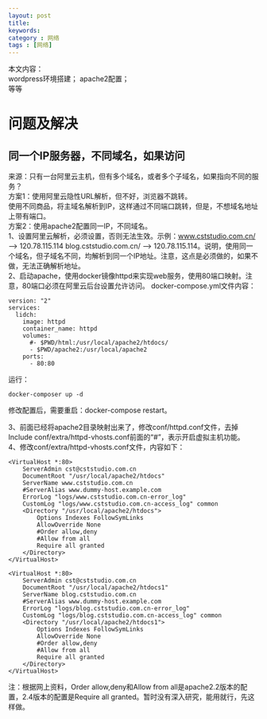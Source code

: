 ```yaml
---
layout: post
title: 
keywords: 
category : 网络
tags : [网络]
---
```

本文内容：  
wordpress环境搭建； 
apache2配置；  
等等
<!-- more -->

# 问题及解决
## 同一个IP服务器，不同域名，如果访问
来源：只有一台阿里云主机，但有多个域名，或者多个子域名，如果指向不同的服务？  
方案1：使用阿里云隐性URL解析，但不好，浏览器不跳转。  
       使用不同商品，将主域名解析到IP，这样通过不同端口跳转，但是，不想域名地址上带有端口。  
方案2：使用apache2配置同一IP，不同域名。  
1、设置阿里云解析，必须设置，否则无法生效。示例：www.cststudio.com.cn/ --> 120.78.115.114 blog.cststudio.com.cn/ --> 120.78.115.114。说明，使用同一个域名，但子域名不同，均解析到同一个IP地址。注意，这点是必须做的，如果不做，无法正确解析地址。  
2、启动apache，使用docker镜像httpd来实现web服务，使用80端口映射。注意，80端口必须在阿里云后台设置允许访问。  docker-compose.yml文件内容：  
```
version: "2"
services:
  lidch:
    image: httpd
    container_name: httpd
    volumes:
      #- $PWD/html:/usr/local/apache2/htdocs/ 
      - $PWD/apache2:/usr/local/apache2
    ports:
      - 80:80

```
运行：  
```
docker-composer up -d
```
修改配置后，需要重启：docker-compose restart。  

3、前面已经将apache2目录映射出来了，修改conf/httpd.conf文件，去掉Include conf/extra/httpd-vhosts.conf前面的“#”，表示开启虚拟主机功能。  
4、修改conf/extra/httpd-vhosts.conf文件，内容如下：  
```
<VirtualHost *:80>
    ServerAdmin cst@cststudio.com.cn
    DocumentRoot "/usr/local/apache2/htdocs"
    ServerName www.cststudio.com.cn
    #ServerAlias www.dummy-host.example.com
    ErrorLog "logs/www.cststudio.com.cn-error_log"
    CustomLog "logs/www.cststudio.com.cn-access_log" common
    <Directory "/usr/local/apache2/htdocs">
        Options Indexes FollowSymLinks
        AllowOverride None
        #Order allow,deny
        #Allow from all
        Require all granted
    </Directory>
</VirtualHost>

<VirtualHost *:80>
    ServerAdmin cst@cststudio.com.cn
    DocumentRoot "/usr/local/apache2/htdocs1"
    ServerName blog.cststudio.com.cn
    #ServerAlias www.dummy-host.example.com
    ErrorLog "logs/blog.cststudio.com.cn-error_log"
    CustomLog "logs/blog.cststudio.com.cn-access_log" common
    <Directory "/usr/local/apache2/htdocs1">
        Options Indexes FollowSymLinks
        AllowOverride None
        #Order allow,deny
        #Allow from all
        Require all granted
    </Directory>
</VirtualHost>
```
注：根据网上资料，Order allow,deny和Allow from all是apache2.2版本的配置，2.4版本的配置是Require all granted。暂时没有深入研究，能用就行，先这样做。  
